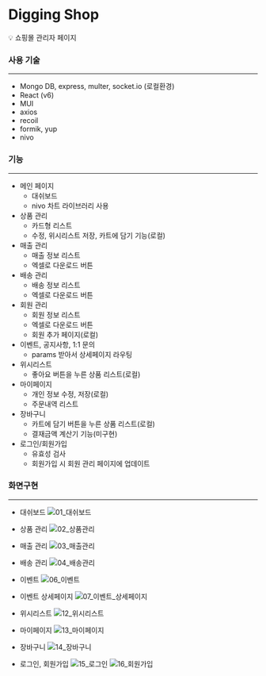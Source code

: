 # Digging Shop

💡 쇼핑몰 관리자 페이지


### 사용 기술
---

- Mongo DB, express, multer, socket.io (로컬환경)
- React (v6)
- MUI
- axios
- recoil
- formik, yup
- nivo

### 기능
---

- 메인 페이지
    - 대쉬보드
    - nivo 차트 라이브러리 사용
- 상품 관리
    - 카드형 리스트
    - 수정, 위시리스트 저장, 카트에 담기 기능(로컬)
- 매출 관리
    - 매출 정보 리스트
    - 엑셀로 다운로드 버튼
- 배송 관리
    - 배송 정보 리스트
    - 엑셀로 다운로드 버튼
- 회원 관리
    - 회원 정보 리스트
    - 엑셀로 다운로드 버튼
    - 회원 추가 페이지(로컬)
- 이벤트, 공지사항, 1:1 문의
    - params 받아서 상세페이지 라우팅
- 위시리스트
    - 좋아요 버튼을 누른 상품 리스트(로컬)
- 마이페이지
    - 개인 정보 수정, 저장(로컬)
    - 주문내역 리스트
- 장바구니
    - 카트에 담기 버튼을 누른 상품 리스트(로컬)
    - 결재금액 계산기 기능(미구현)
- 로그인/회원가입
    - 유효성 검사
    - 회원가입 시 회원 관리 페이지에 업데이트
    

### 화면구현
---

- 대쉬보드
![01_대쉬보드](https://user-images.githubusercontent.com/83620662/170203023-1544cdfc-5b2b-4c9a-adb0-c299b3e875c3.png)

- 상품 관리
![02_상품관리](https://user-images.githubusercontent.com/83620662/170203038-4c525757-df54-407a-ae4b-8462b226cb68.png)


- 매출 관리
![03_매출관리](https://user-images.githubusercontent.com/83620662/170203069-0a059e00-89af-4187-9c1a-ff6e953089e9.png)


- 배송 관리
![04_배송관리](https://user-images.githubusercontent.com/83620662/170203087-1e261bf9-48c5-4e70-b290-b807fe954a32.png)


- 이벤트
![06_이벤트](https://user-images.githubusercontent.com/83620662/170203159-d9e00687-dbaf-467f-b0f1-2b48d1a7a4d7.png)


- 이벤트 상세페이지
![07_이벤트_상세페이지](https://user-images.githubusercontent.com/83620662/170203198-bbfb522f-e926-4e69-8e8d-60a03c16229b.png)

- 위시리스트
![12_위시리스트](https://user-images.githubusercontent.com/83620662/170203829-c9b0e265-efe3-4e73-9df4-e06128cab57a.png)

- 마이페이지
![13_마이페이지](https://user-images.githubusercontent.com/83620662/170203854-50f1af9f-22ab-41ea-9708-a5ff2b5968f9.png)

- 장바구니
![14_장바구니](https://user-images.githubusercontent.com/83620662/170203881-fbbbc05d-45b9-4bf8-b241-12ae43e5faf7.png)

- 로그인, 회원가입
![15_로그인](https://user-images.githubusercontent.com/83620662/170203924-93adc590-9ea0-45ba-82cb-cdf613c07f2b.png)
![16_회원가입](https://user-images.githubusercontent.com/83620662/170203930-b12a1177-11d9-4dcc-9302-54d4a7c36255.png)






